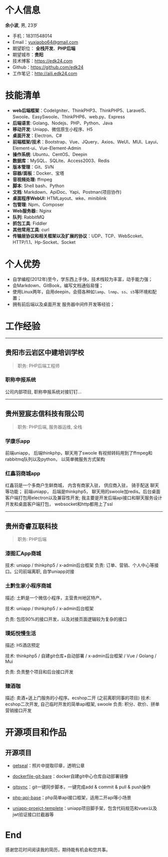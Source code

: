 # 个人信息

**余小波**, 男, 23岁

- 手机：18311548014
- Email：yuxiaobo64@gmail.com
- 期望职位： **全栈开发**、**PHP后端**
- 期望城市：**贵阳**
- 技术博客：https://edk24.com
- Github：https://github.com/edk24
- 工作笔记：<http://aili.edk24.com>



# 技能清单

- **web后端框架**：CodeIgniter、ThinkPHP3、ThinkPHP5、Laravel5、Swoole、EasySwoole、ThinkPHP6、web.py、Express
- **后端语言**: Golang、Nodejs、PHP、Python、Java
- **移动开发**: Uniapp、微信原生小程序、H5
- **桌面开发**：Electron、C#
- **前端框架/技术**：Bootstrap、Vue、JQuery、Axios、WeUI、MUI、Layui、Element-ui、Vue-Element-Admin
- **操作系统**: Ubuntu、CentOS、Deepin
- **数据库**：MySQL、SQLite、Access2003、Redis
- **版本管理**：Git、SVN
- **容器/面板**：Docker、宝塔
- **音视频处理:** ffmpeg
- **脚本**: Shell bash、Python
- **文档**: Markdown、ApiDoc、Yapi、Postman(项目协作)
- **桌面程序WebUI:** HTMLayout、wke、miniblink
- **包管理**: Npm、Composer
- **Web服务器:**: Nginx
- **队列**: RabbitMQ
- **抓包工具**: Fiddler
- **其他常用工具**: curl
- **传输层协议和相关框架以及扩展的协议**：UDP、TCP、WebScoket、HTTP/1.1、Hp-Socket、Socket



# 个人优势

- 自学编程(2012年)至今，学东西上手快，技术栈较为丰富，动手能力强；
- 会Markdown、GitBook，编写文档通俗易懂；
- 使用Linux两年，自用deepin，会搭各种如`lamp`、`lnmp`、`ss`、`s5`等环境和配置；
- 拥有前后端以及桌面开发 服务器中间件开发等经验；



# 工作经验

---

## 贵阳市云岩区中建培训学校

> 职务: PHP后端工程师

### 职称申报系统

公司内部项目, 职称申报系统对接钉钉...

---


## 贵州翌宸志信科技有限公司 
> 职务: PHP后端, 服务器运维, 全栈



### 学康乐app

前端uniapp， 后端thinkphp，聊天用了swoole 
有视频转码用到了ffmpeg和rabbitmq队列以及python， 以简单微服务方式架构



### 红鑫羽商城app

红鑫羽是一个多商户生鲜商城， 内含有商家入驻， 供应商入驻， 骑手配送  聊天等功能；
前端uniapp， 后端是thinkphp5， 聊天用的swoole加redis。后台桌面客户端打包用electron以及兼容性开发;
我主要是开发后端api接口和聊天服务设计开发和桌面客户端打包， websocket和http都用上了ssl







---


## 贵州奇睿互联科技 

> 职务: PHP后端



### 漆图汇App商城

技术: uniapp / thinkphp5 / x-admin后台框架
负责: 订单、营销、个人中心等接口。公司前端离职, 自学uniapp对接




### 土黔生家小程序商城


描述: 土黔是一个微信小程序，主营贵州地区特产。

技术: uniapp / thinkphp5 / x-admin后台框架

负责: 包揽90%的接口开发，以及对接页面逻辑较为复杂的接口




### 璞炻悦慢生活


描述: H5酒店预定

技术: thinkphp5 / 自建git仓库+自动部署 / x-admin后台框架 / Vue / Golang / Mui

负责: 负责整个项目和后台接口开发




### 臻酒咖


描述: 卖酒+送上门服务的小程序。ecshop二开 (之前离职同事的项目)
技术: ecshop二次开发, 自己临时开发的简单api框架, swoole
负责: 积分、砍价、拼单营销接口开发




# 开源项目和作品

## 开源项目

- [getseal](https://github.com/edk24/getseal)：照片中提取印章，透明公章
- [dockerfile-git-bare](https://github.com/edk24/dockerfile-git-bare)：docker自建git中心仓库自动部署镜像

- [gitsync](https://github.com/edk24/gitsync)：git一键同步脚本，一键完成add & commit & pull & push操作

- [php-api-base](https://github.com/edk24/php-api-base)：php简单api接口框架，适用二开api等小场景

- [uniapp-proejct-templete](https://github.com/edk24/uniapp-proejct-templete)：uniapp项目脚手架，包含代码规范和vuex以及jwt验证接口拦截器等


# End

感谢您花时间阅读我的简历，期待能有机会和您共事。
